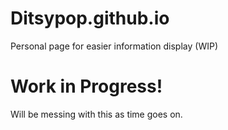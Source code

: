 # Ditsypop.github.io
Personal page for easier information display (WIP)

# Work in Progress!
Will be messing with this as time goes on.

